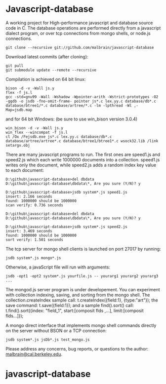 Javascript-database
===================

A working project for High-performance javascript and database source code in C.  The database operations are performed directly from a javascript dialect program, or over tcp connections from mongo shells, or node.js connections.

```
git clone --recursive git://github.com/malbrain/javascript-database
```
Download latest commits (after cloning):

```
git pull
git submodule update --remote --recursive
```

Compilation is achieved on 64 bit linux:

```
bison -d -v -Wall js.y
flex -f js.l
gcc -std=gnu99 -Wall -Wshadow -Wpointer-arith -Wstrict-prototypes -O2 -ggdb -o jsdb -fno-omit-frame- pointer js*.c lex.yy.c database/db*.c database/btree1/*.c database/artree/*.c -lm -lpthread -Wl ,-Map=jsdb.map
```
and for 64 bit Windows: (be sure to use win_bison version 3.0.4)

```
win_bison -d -v -Wall js.y
win_flex --wincompat -f js.l
cl /Ox /Fejsdb.exe js*.c lex.yy.c database/db*.c database/artree/artree*.c database/btree1/btree1*.c wsock32.lib /link setargv.obj
```
There are many javascript programs to run.  The first ones are speed1.js and speed2.js which each write 1000000 documents into a collection.  speed1.js writes only the document, while speed2.js adds a random index key value to each document:

```
D:\github\javascript-database>del dbdata
D:\github\javascript-database\dbdata\*, Are you sure (Y/N)? y

D:\github\javascript-database>jsdb system*.js speed1.js
insert: 2.166 seconds
found: 1000000 should be 1000000
scan verify: 0.736 seconds

D:\github\javascript-database>del dbdata
D:\github\javascript-database\dbdata\*, Are you sure (Y/N)? y

D:\github\javascript-database>jsdb system*.js speed2.js
insert: 3.469 seconds
found: 1000000 should be 1000000
sort verify: 1.501 seconds
```
The tcp server for mongo shell clients is launched on port 27017 by running:

```
jsdb system*.js mongo*.js
```
Otherwise, a javaScript file will run with arguments:

```
jsdb -opt1 -opt2 system*.js yourfile.js -- yourarg1 yourarg2 yourarg3 ...
```
The mongod.js server program is under developement.  You can experiment with collection indexing, saving, and sorting from the mongo shell.  The collection.createIndex sample call: t.createIndex({field:1}, {type:"art"}); the save command: t.save({field:1}); and a sample find().sort() call: t.find().sort({index: "field_1", start:[composit flds ,...], limit:[composit flds...]});

A mongo direct interface that implements mongo shell commands directly on the server without BSON or a TCP connection:

```
jsdb system*.js jsDb*.js test_mongo.js
```
Please address any concerns, bug reports, or questions to the author: malbrain@cal.berkeley.edu.

# javascript-database
